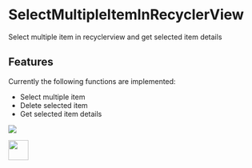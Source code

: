 SelectMultipleItemInRecyclerView
==========

Select multiple item in recyclerview and get selected item details

## Features

Currently the following functions are implemented:

* Select multiple item
* Delete selected item
* Get selected item details

![](https://github.com/rohitnotes/SelectMultipleItemInRecyclerView/blob/master/screen/working.gif)

<img src="https://github.com/rohitnotes/SelectMultipleItemInRecyclerView/blob/master/screen/working.gif" width="40" height="40" />


